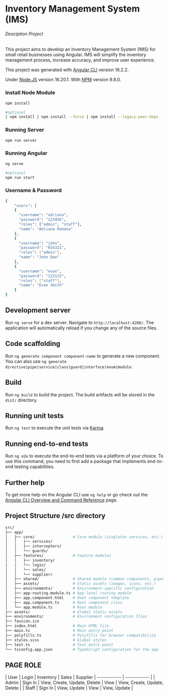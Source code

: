 # Inventory Management System (IMS)
###### Desciption Project

This project aims to develop an Inventory Management System (IMS) for small retail businesses using Angular. IMS will simplify the inventory management process, increase accuracy, and improve user experience.

This project was generated with [Angular CLI](https://github.com/angular/angular-cli) version 16.2.2.

Under [Node.JS](https://nodejs.org/en) version 16.20.1.
With [NPM](https://nodejs.org/en) version 9.8.0.

### Install Node Module
```bash
npm install

#optional
| npm install | npm install --force | npm install --legacy-peer-deps
```

### Running Server
```bash
npm run server
```

### Running Angular
```bash
ng serve

#optional
npm run start
```

### Username & Password
```bash
{
    "users": [
    {
      "username": "adriana",
      "password": "123456",
      "roles": ["admin", "staff"],
      "name": "Adriana Romana"
    },
    {
      "username": "john",
      "password": "654321",
      "roles": ["admin"],
      "name": "John Doe"
    },
    {
      "username": "evan",
      "password": "123123",
      "roles": ["staff"],
      "name": "Evan Smith"
    }
}
````

## Development server

Run `ng serve` for a dev server. Navigate to `http://localhost:4200/`. The application will automatically reload if you change any of the source files.

## Code scaffolding

Run `ng generate component component-name` to generate a new component. You can also use `ng generate directive|pipe|service|class|guard|interface|enum|module`.

## Build

Run `ng build` to build the project. The build artifacts will be stored in the `dist/` directory.

## Running unit tests

Run `ng test` to execute the unit tests via [Karma](https://karma-runner.github.io).

## Running end-to-end tests

Run `ng e2e` to execute the end-to-end tests via a platform of your choice. To use this command, you need to first add a package that implements end-to-end testing capabilities.

## Further help

To get more help on the Angular CLI use `ng help` or go check out the [Angular CLI Overview and Command Reference](https://angular.io/cli) page.

## Project Structure /src directory
```bash
src/
├── app/
│   ├── core/                 # Core module (singleton services, etc.)
│   │   ├── services/
│   │   ├── interceptors/
│   │   └── guards/
│   ├── features/             # Feature modules
│   │   ├── inventory/
│   │   └── login/
│   │   └── sales/
│   │   └── supplier/
│   ├── shared/               # Shared module (common components, pipes, directives)
│   ├── assets/               # Static assets (images, icons, etc.)
│   ├── environments/         # Environment-specific configuration
│   ├── app-routing.module.ts # App-level routing module
│   ├── app.component.html    # Root component template
│   ├── app.component.ts      # Root component class
│   └── app.module.ts         # Root module
├── assets/                   # Global static assets
├── environments/             # Environment configuration files
├── favicon.ico
├── index.html                # Main HTML file
├── main.ts                   # Main entry point
├── polyfills.ts              # Polyfills for browser compatibility
├── styles.scss               # Global styles
├── test.ts                   # Test entry point
└── tsconfig.app.json         # TypeScript configuration for the app

```

## PAGE ROLE
| User  |  Login | Inventory | Sales | Supplier
| ------------ | ------------ |
| Admin  | Sign In  | View, Create, Update, Delete | View | View, Create, Update, Delete |
| Staff  | Sign In  | View, Update | View |  View, Update |


